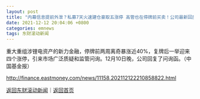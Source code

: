 ```yaml
---
layout: post
title: "内幕信息提前外泄？私募7天火速建仓豪取五涨停 高管也在停牌前买卖！公司最新回应"
date: 2021-12-12 20:04:06 +0800
categories: emnews
tags: 东财滚动新闻
---
```


重大重组涉锂电资产的新力金融，停牌前两周离奇暴涨近40%，复牌后一举迎来四个涨停，引来市场广泛质疑和监管问询。12月10日晚，公司回复了问询函。（中国基金报）

<http://finance.eastmoney.com/news/11158,202112122210858822.html>

[返回东财滚动新闻](//finews.withounder.com/emnews/)｜[返回首页](//finews.withounder.com/)